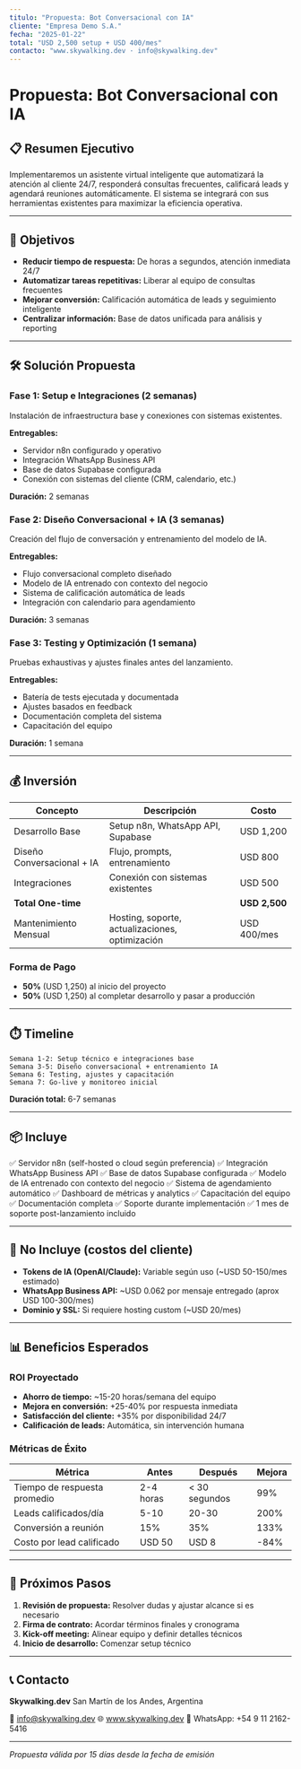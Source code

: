 ```yaml
---
titulo: "Propuesta: Bot Conversacional con IA"
cliente: "Empresa Demo S.A."
fecha: "2025-01-22"
total: "USD 2,500 setup + USD 400/mes"
contacto: "www.skywalking.dev · info@skywalking.dev"
---
```


# Propuesta: Bot Conversacional con IA

## 📋 Resumen Ejecutivo

Implementaremos un asistente virtual inteligente que automatizará la atención al cliente 24/7, responderá consultas frecuentes, calificará leads y agendará reuniones automáticamente. El sistema se integrará con sus herramientas existentes para maximizar la eficiencia operativa.

---

## 🎯 Objetivos

- **Reducir tiempo de respuesta:** De horas a segundos, atención inmediata 24/7
- **Automatizar tareas repetitivas:** Liberar al equipo de consultas frecuentes
- **Mejorar conversión:** Calificación automática de leads y seguimiento inteligente
- **Centralizar información:** Base de datos unificada para análisis y reporting

---

## 🛠️ Solución Propuesta

### Fase 1: Setup e Integraciones (2 semanas)

Instalación de infraestructura base y conexiones con sistemas existentes.

**Entregables:**
- Servidor n8n configurado y operativo
- Integración WhatsApp Business API
- Base de datos Supabase configurada
- Conexión con sistemas del cliente (CRM, calendario, etc.)

**Duración:** 2 semanas

### Fase 2: Diseño Conversacional + IA (3 semanas)

Creación del flujo de conversación y entrenamiento del modelo de IA.

**Entregables:**
- Flujo conversacional completo diseñado
- Modelo de IA entrenado con contexto del negocio
- Sistema de calificación automática de leads
- Integración con calendario para agendamiento

**Duración:** 3 semanas

### Fase 3: Testing y Optimización (1 semana)

Pruebas exhaustivas y ajustes finales antes del lanzamiento.

**Entregables:**
- Batería de tests ejecutada y documentada
- Ajustes basados en feedback
- Documentación completa del sistema
- Capacitación del equipo

**Duración:** 1 semana

---

## 💰 Inversión

| Concepto | Descripción | Costo |
|----------|-------------|-------|
| Desarrollo Base | Setup n8n, WhatsApp API, Supabase | USD 1,200 |
| Diseño Conversacional + IA | Flujo, prompts, entrenamiento | USD 800 |
| Integraciones | Conexión con sistemas existentes | USD 500 |
| **Total One-time** | | **USD 2,500** |
| Mantenimiento Mensual | Hosting, soporte, actualizaciones, optimización | USD 400/mes |

### Forma de Pago

- **50%** (USD 1,250) al inicio del proyecto
- **50%** (USD 1,250) al completar desarrollo y pasar a producción

---

## ⏱️ Timeline

```
Semana 1-2: Setup técnico e integraciones base
Semana 3-5: Diseño conversacional + entrenamiento IA
Semana 6: Testing, ajustes y capacitación
Semana 7: Go-live y monitoreo inicial
```

**Duración total:** 6-7 semanas

---

## 📦 Incluye

✅ Servidor n8n (self-hosted o cloud según preferencia)
✅ Integración WhatsApp Business API
✅ Base de datos Supabase configurada
✅ Modelo de IA entrenado con contexto del negocio
✅ Sistema de agendamiento automático
✅ Dashboard de métricas y analytics
✅ Capacitación del equipo
✅ Documentación completa
✅ Soporte durante implementación
✅ 1 mes de soporte post-lanzamiento incluido

---

## 🚫 No Incluye (costos del cliente)

- **Tokens de IA (OpenAI/Claude):** Variable según uso (~USD 50-150/mes estimado)
- **WhatsApp Business API:** ~USD 0.062 por mensaje entregado (aprox USD 100-300/mes)
- **Dominio y SSL:** Si requiere hosting custom (~USD 20/mes)

---

## 📊 Beneficios Esperados

### ROI Proyectado

- **Ahorro de tiempo:** ~15-20 horas/semana del equipo
- **Mejora en conversión:** +25-40% por respuesta inmediata
- **Satisfacción del cliente:** +35% por disponibilidad 24/7
- **Calificación de leads:** Automática, sin intervención humana

### Métricas de Éxito

| Métrica | Antes | Después | Mejora |
|---------|-------|---------|--------|
| Tiempo de respuesta promedio | 2-4 horas | < 30 segundos | 99% |
| Leads calificados/día | 5-10 | 20-30 | 200% |
| Conversión a reunión | 15% | 35% | 133% |
| Costo por lead calificado | USD 50 | USD 8 | -84% |

---

## 🚀 Próximos Pasos

1. **Revisión de propuesta:** Resolver dudas y ajustar alcance si es necesario
2. **Firma de contrato:** Acordar términos finales y cronograma
3. **Kick-off meeting:** Alinear equipo y definir detalles técnicos
4. **Inicio de desarrollo:** Comenzar setup técnico

---

## 📞 Contacto

**Skywalking.dev**
San Martín de los Andes, Argentina

📧 info@skywalking.dev
🌐 www.skywalking.dev
💬 WhatsApp: +54 9 11 2162-5416

---

*Propuesta válida por 15 días desde la fecha de emisión*
